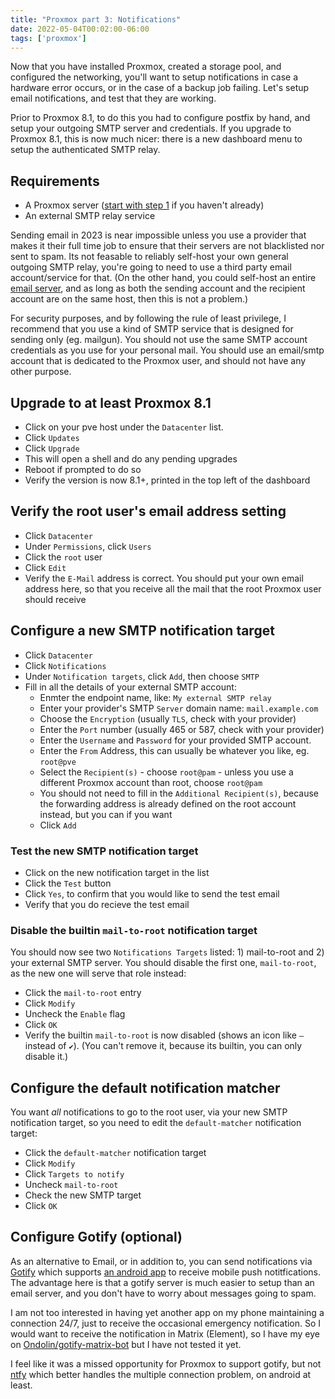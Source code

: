 ```yaml
---
title: "Proxmox part 3: Notifications"
date: 2022-05-04T00:02:00-06:00
tags: ['proxmox']
---
```


Now that you have installed Proxmox, created a storage pool, and
configured the networking, you'll want to setup notifications in case
a hardware error occurs, or in the case of a backup job failing. Let's
setup email notifications, and test that they are working.

Prior to Proxmox 8.1, to do this you had to configure postfix by hand,
and setup your outgoing SMTP server and credentials. If you upgrade to
Proxmox 8.1, this is now much nicer: there is a new dashboard menu to
setup the authenticated SMTP relay.

## Requirements

 * A Proxmox server ([start with step 1](/blog/proxmox/01-install/) if
   you haven't already)
 * An external SMTP relay service

Sending email in 2023 is near impossible unless you use a provider
that makes it their full time job to ensure that their servers are not
blacklisted nor sent to spam. Its not feasable to reliably self-host
your own general outgoing SMTP relay, you're going to need to use a
third party email account/service for that. (On the other hand, you
could self-host an entire [email server](https://mailu.io/), and as
long as both the sending account and the recipient account are on the
same host, then this is not a problem.)

For security purposes, and by following the rule of least privilege, I
recommend that you use a kind of SMTP service that is designed for
sending only (eg. mailgun). You should not use the same SMTP account
credentials as you use for your personal mail. You should use an
email/smtp account that is dedicated to the Proxmox user, and should
not have any other purpose.

## Upgrade to at least Proxmox 8.1

 * Click on your pve host under the `Datacenter` list.
 * Click `Updates`
 * Click `Upgrade`
 * This will open a shell and do any pending upgrades
 * Reboot if prompted to do so
 * Verify the version is now 8.1+, printed in the top left of the
   dashboard

## Verify the root user's email address setting

 * Click `Datacenter`
 * Under `Permissions`, click `Users`
 * Click the `root` user
 * Click `Edit`
 * Verify the `E-Mail` address is correct. You should put your own
   email address here, so that you receive all the mail that the root
   Proxmox user should receive

## Configure a new SMTP notification target

 * Click `Datacenter`
 * Click `Notifications`
 * Under `Notification targets`, click `Add`, then choose `SMTP`
 * Fill in all the details of your external SMTP account:
   * Enmter the endpoint name, like: `My external SMTP relay`
   * Enter your provider's SMTP `Server` domain name: `mail.example.com`
   * Choose the `Encryption` (usually `TLS`, check with your provider)
   * Enter the `Port` number (usually 465 or 587, check with your provider)
   * Enter the `Username` and `Password` for your provided SMTP account.
   * Enter the `From` Address, this can usually be whatever you like,
     eg. `root@pve`
   * Select the `Recipient(s)` - choose `root@pam` - unless you use a
     different Proxmox account than root, choose `root@pam`
   * You should not need to fill in the `Additional Recipient(s)`,
     because the forwarding address is already defined on the root
     account instead, but you can if you want
   * Click `Add`

### Test the new SMTP notification target

 * Click on the new notification target in the list
 * Click the `Test` button
 * Click `Yes`, to confirm that you would like to send the test email
 * Verify that you do recieve the test email

### Disable the builtin `mail-to-root` notification target

You should now see two `Notifications Targets` listed: 1) mail-to-root
and 2) your external SMTP server. You should disable the first one,
`mail-to-root`, as the new one will serve that role instead:

 * Click the `mail-to-root` entry
 * Click `Modify`
 * Uncheck the `Enable` flag
 * Click `OK`
 * Verify the builtin `mail-to-root` is now disabled (shows an icon
   like `—` instead of `✔`). (You can't remove it, because its
   builtin, you can only disable it.)

## Configure the default notification matcher

You want *all* notifications to go to the root user, via your new SMTP
notification target, so you need to edit the `default-matcher`
notification target:

 * Click the `default-matcher` notification target
 * Click `Modify`
 * Click `Targets to notify`
 * Uncheck `mail-to-root`
 * Check the new SMTP target
 * Click `OK`

## Configure Gotify (optional)

As an alternative to Email, or in addition to, you can send
notifications via [Gotify](https://gotify.net/) which supports [an
android app](https://f-droid.org/de/packages/com.github.gotify/) to
receive mobile push notitfications. The advantage here is that a
gotify server is much easier to setup than an email server, and you
don't have to worry about messages going to spam.

I am not too interested in having yet another app on my phone
maintaining a connection 24/7, just to receive the occasional
emergency notification. So I would want to receive the notification in
Matrix (Element), so I have my eye on
[Ondolin/gotify-matrix-bot](https://github.com/Ondolin/gotify-matrix-bot)
but I have not tested it yet.

I feel like it was a missed opportunity for Proxmox to support gotify,
but not [ntfy](https://ntfy.sh/) which better handles the multiple
connection problem, on android at least.
